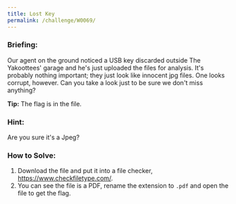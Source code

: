 ```yaml
---
title: Lost Key
permalink: /challenge/W0069/
---
```


### Briefing: 
Our agent on the ground noticed a USB key discarded outside The Yakoottees' garage and he's just uploaded the files for analysis. It's probably nothing important; they just look like innocent jpg files. One looks corrupt, however. Can you take a look just to be sure we don't miss anything?

**Tip:** The flag is in the file.

### Hint:
Are you sure it's a Jpeg?

### How to Solve: 
1. Download the file and put it into a file checker, https://www.checkfiletype.com/.
2. You can see the file is a PDF, rename the extension to `.pdf` and open the file to get the flag.
